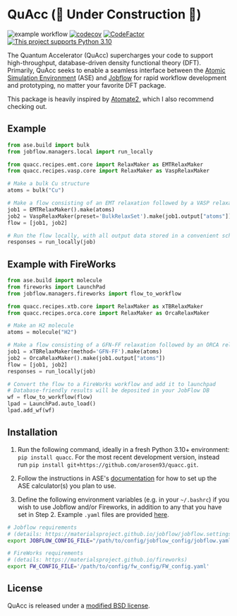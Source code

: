 # QuAcc (🚧 Under Construction 🚧)
![example workflow](https://github.com/arosen93/quacc/actions/workflows/workflow.yaml/badge.svg)
[![codecov](https://codecov.io/gh/arosen93/quacc/branch/main/graph/badge.svg?token=BCKGTD89H0)](https://codecov.io/gh/arosen93/quacc)
[![CodeFactor](https://www.codefactor.io/repository/github/arosen93/quacc/badge)](https://www.codefactor.io/repository/github/arosen93/quacc)
[![This project supports Python 3.10](https://img.shields.io/badge/Python-3.10+-blue.svg)](https://python.org/downloads)

The Quantum Accelerator (QuAcc) supercharges your code to support high-throughput, database-driven density functional theory (DFT). Primarily, QuAcc seeks to enable a seamless interface between the [Atomic Simulation Environment](https://wiki.fysik.dtu.dk/ase/index.html) (ASE) and [Jobflow](https://github.com/materialsproject/jobflow) for rapid workflow development and prototyping, no matter your favorite DFT package.

This package is heavily inspired by [Atomate2](https://github.com/materialsproject/atomate2), which I also recommend checking out.

## Example
```python
from ase.build import bulk
from jobflow.managers.local import run_locally

from quacc.recipes.emt.core import RelaxMaker as EMTRelaxMaker
from quacc.recipes.vasp.core import RelaxMaker as VaspRelaxMaker

# Make a bulk Cu structure
atoms = bulk("Cu")

# Make a flow consisting of an EMT relaxation followed by a VASP relaxation
job1 = EMTRelaxMaker().make(atoms)
job2 = VaspRelaxMaker(preset='BulkRelaxSet').make(job1.output["atoms"])
flow = [job1, job2]

# Run the flow locally, with all output data stored in a convenient schema
responses = run_locally(job)
```

## Example with FireWorks
```python
from ase.build import molecule
from fireworks import LaunchPad
from jobflow.managers.fireworks import flow_to_workflow

from quacc.recipes.xtb.core import RelaxMaker as xTBRelaxMaker
from quacc.recipes.orca.core import RelaxMaker as OrcaRelaxMaker

# Make an H2 molecule
atoms = molecule("H2")

# Make a flow consisting of a GFN-FF relaxation followed by an ORCA relaxation
job1 = xTBRelaxMaker(method='GFN-FF').make(atoms)
job2 = OrcaRelaxMaker().make(job1.output["atoms"])
flow = [job1, job2]
responses = run_locally(job)

# Convert the flow to a FireWorks workflow and add it to launchpad
# Database-friendly results will be deposited in your JobFlow DB
wf = flow_to_workflow(flow)
lpad = LaunchPad.auto_load()
lpad.add_wf(wf)
```

## Installation
1. Run the following command, ideally in a fresh Python 3.10+ environment: `pip install quacc`. For the most recent development version, instead run `pip install git+https://github.com/arosen93/quacc.git`.

2. Follow the instructions in ASE's [documentation](https://wiki.fysik.dtu.dk/ase/ase/calculators/calculators.html#supported-calculators) for how to set up the ASE calculator(s) you plan to use.

3. Define the following environment variables (e.g. in your `~/.bashrc`) if you wish to use Jobflow and/or Fireworks, in addition to any that you have set in Step 2. Example `.yaml` files are provided [here](https://github.com/arosen93/quacc/tree/main/.config).

```bash
# Jobflow requirements
# (details: https://materialsproject.github.io/jobflow/jobflow.settings.html)
export JOBFLOW_CONFIG_FILE="/path/to/config/jobflow_config/jobflow.yaml"

# FireWorks requirements
# (details: https://materialsproject.github.io/fireworks)
export FW_CONFIG_FILE='/path/to/config/fw_config/FW_config.yaml'

```
## License
QuAcc is released under a [modified BSD license](https://github.com/arosen93/quacc/blob/main/LICENSE.md).
